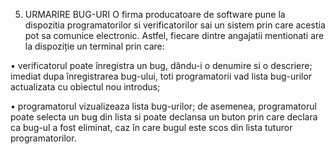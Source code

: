 5. URMARIRE BUG-URI
O firma producatoare de software pune la dispozitia programatorilor si verificatorilor sai un sistem
prin care acestia pot sa comunice electronic. Astfel, fiecare dintre angajatii mentionati are la dispoziție
un terminal prin care:

• verificatorul poate înregistra un bug, dându-i o denumire si o descriere; imediat dupa
înregistrarea bug-ului, toti programatorii vad lista bug-urilor actualizata cu obiectul nou
introdus;

• programatorul vizualizeaza lista bug-urilor; de asemenea, programatorul poate selecta un bug
din lista si poate declansa un buton prin care declara ca bug-ul a fost eliminat, caz în care bugul este scos din lista tuturor programatorilor. 
